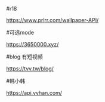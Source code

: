 #r18

https://www.prlrr.com/wallpaper-API/

#可选mode

https://3650000.xyz/

#blog 有短视频

https://tvv.tw/blog/

#韩小韩

https://api.vvhan.com/
